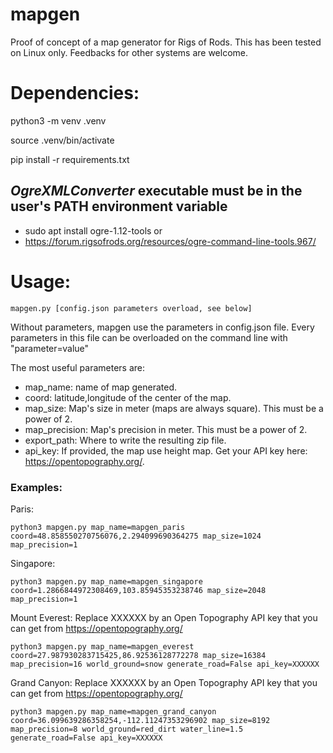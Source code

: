 # mapgen
Proof of concept of a map generator for Rigs of Rods.
This has been tested on Linux only. Feedbacks for other systems are welcome.

# Dependencies:

python3 -m venv .venv

source .venv/bin/activate

pip install -r requirements.txt

## *OgreXMLConverter* executable must be in the user's PATH environment variable

- sudo apt install ogre-1.12-tools
or
- https://forum.rigsofrods.org/resources/ogre-command-line-tools.967/

# Usage:
    mapgen.py [config.json parameters overload, see below]

Without parameters, mapgen use the parameters in config.json file.
Every parameters in this file can be overloaded on the command line with "parameter=value"

The most useful parameters are:

 - map_name: name of map generated.
 - coord: latitude,longitude of the center of the map.
 - map_size: Map's size in meter (maps are always square). This must be a power of 2.
 - map_precision: Map's precision in meter. This must be a power of 2.
 - export_path: Where to write the resulting zip file.
 - api_key: If provided, the map use height map. Get your API key here: https://opentopography.org/.
 
### Examples:
Paris:

    python3 mapgen.py map_name=mapgen_paris coord=48.858550270756076,2.294099690364275 map_size=1024 map_precision=1

Singapore:

    python3 mapgen.py map_name=mapgen_singapore coord=1.2866844972308469,103.85945353238746 map_size=2048 map_precision=1

Mount Everest:
    Replace XXXXXX by an Open Topography API key that you can get from https://opentopography.org/
    
    python3 mapgen.py map_name=mapgen_everest coord=27.987930283715425,86.92536128772278 map_size=16384 map_precision=16 world_ground=snow generate_road=False api_key=XXXXXX

Grand Canyon:
    Replace XXXXXX by an Open Topography API key that you can get from https://opentopography.org/
    
    python3 mapgen.py map_name=mapgen_grand_canyon coord=36.099639286358254,-112.11247353296902 map_size=8192 map_precision=8 world_ground=red_dirt water_line=1.5 generate_road=False api_key=XXXXXX
